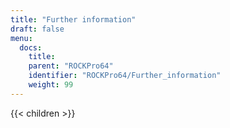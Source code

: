 ```yaml
---
title: "Further information"
draft: false
menu:
  docs:
    title:
    parent: "ROCKPro64"
    identifier: "ROCKPro64/Further_information"
    weight: 99
---
```


{{< children >}}